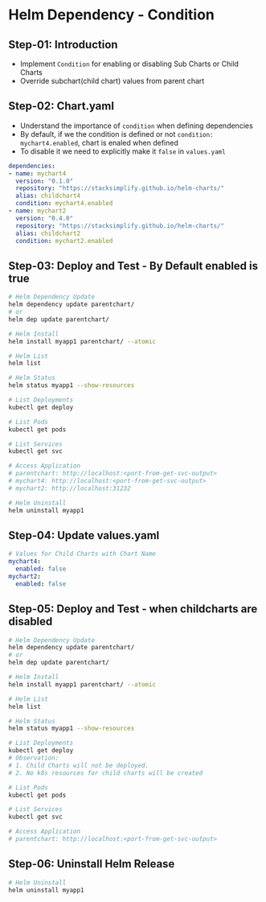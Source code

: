 # Helm Dependency - Condition

## Step-01: Introduction

- Implement `Condition` for enabling or disabling Sub Charts or Child Charts
- Override subchart(child chart) values from parent chart


## Step-02: Chart.yaml

- Understand the importance of `condition` when defining dependencies
- By default, if we the condition is defined or not `condition: mychart4.enabled`, chart is enaled when defined
- To disable it we need to explicitly make it `false` in `values.yaml`

```yaml
dependencies:
- name: mychart4
  version: "0.1.0"
  repository: "https://stacksimplify.github.io/helm-charts/"
  alias: childchart4
  condition: mychart4.enabled
- name: mychart2
  version: "0.4.0"
  repository: "https://stacksimplify.github.io/helm-charts/"
  alias: childchart2
  condition: mychart2.enabled
```

## Step-03: Deploy and Test - By Default enabled is true

```sh
# Helm Dependency Update
helm dependency update parentchart/
# or
helm dep update parentchart/

# Helm Install
helm install myapp1 parentchart/ --atomic

# Helm List
helm list

# Helm Status
helm status myapp1 --show-resources

# List Deployments
kubectl get deploy

# List Pods
kubectl get pods

# List Services
kubectl get svc

# Access Application
# parentchart: http://localhost:<port-from-get-svc-output>
# mychart4: http://localhost:<port-from-get-svc-output>
# mychart2: http://localhost:31232

# Helm Uninstall
helm uninstall myapp1
```

## Step-04: Update values.yaml
```yaml
# Values for Child Charts with Chart Name
mychart4:
  enabled: false
mychart2:
  enabled: false
```


## Step-05: Deploy and Test - when childcharts are disabled

```sh
# Helm Dependency Update
helm dependency update parentchart/
# or
helm dep update parentchart/

# Helm Install
helm install myapp1 parentchart/ --atomic

# Helm List
helm list

# Helm Status
helm status myapp1 --show-resources

# List Deployments
kubectl get deploy
# Observation:
# 1. Child Charts will not be deployed.
# 2. No k8s resources for child charts will be created

# List Pods
kubectl get pods

# List Services
kubectl get svc

# Access Application
# parentchart: http://localhost:<port-from-get-svc-output>
```

## Step-06: Uninstall Helm Release

```sh
# Helm Uninstall
helm uninstall myapp1
```
